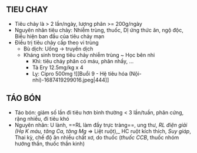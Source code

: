 ## TIEU CHAY
- Tiêu chảy là > 2 lần/ngày, lượng phân >= 200g/ngày
- Nguyên nhân tiêu chảy: Nhiễm trùng, thuốc, DỊ ứng thức ăn, ngộ độc, Biểu hiện ban đầu của tiêu chảy mạn
- Điều trị tiêu chảy cấp theo vi trùng
	- Bù dịch: Uống -> truyền dịch
	- Kháng sinh trong tiêu chảy nhiễm trùng ~ Học bên nhi
		- Khi: tiêu chảy phân có máu, phân nhầy, …
		- Tả Ery 12.5mg/kg x 4
		- Lỵ: Cipro 500mg
	![[Buổi 9 - Hệ tiêu hóa (Nội-nhi)-1687419299016.jpeg|444]]
## TÁO BÓN
- Táo bón: giảm số lần đi tiêu hơn bình thường < 3 lần/tuần, phân cứng, rặng nhiều, đi tiêu khó
- Nguyên nhân: U lành, ==RL làm đầy trực tràng==, ung thư, _RL điện giải (Hạ K máu, tăng Ca, tăng Mg_ => Liệt ruột),_ HC ruột kích thích, _Suy giáp_, Thai kỳ, chế độ ăn nhiều chất xơ, do thuốc (_thuốc CCB_, thuốc nhóm hướng thần, thuốc thần kinh)